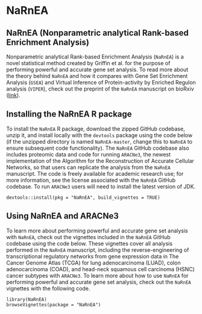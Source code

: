 # NaRnEA

## NaRnEA (Nonparametric analytical Rank-based Enrichment Analysis)

Nonparametric analytical Rank-based Enrichment Analysis (`NaRnEA`) is a novel statistical method created by Griffin et al. for the purpose of performing powerful and accurate gene set analysis. To read more about the theory behind `NaRnEA` and how it compares with Gene Set Enrichment Analysis (`GSEA`) and Virtual Inference of Protein-activity by Enriched Regulon analysis (`VIPER`), check out the preprint of the `NaRnEA` manuscript on bioRxiv ([link](https://www.biorxiv.org)).

## Installing the NaRnEA R package

To install the `NaRnEA` R package, download the zipped GitHub codebase, unzip it, and install locally with the `devtools` package using the code below (if the unzipped directory is named `NaRnEA-master`, change this to `NaRnEA` to ensure subsequent code functionality). The `NaRnEA` GitHub codebase also includes proteomic data and code for running `ARACNe3`, the newest implementation of the Algorithm for the Reconstruction of Accurate Cellular Networks, so that users can replicate the analysis from the `NaRnEA` manuscript. The code is freely available for academic research use; for more information, see the license associated with the `NaRnEA` GitHub codebase. To run `ARACNe3` users will need to install the latest version of JDK.

```{r}
devtools::install(pkg = "NaRnEA", build_vignettes = TRUE)
```

## Using NaRnEA and ARACNe3
To learn more about performing powerful and accurate gene set analysis with `NaRnEA`, check out the vignettes included in the `NaRnEA` GitHub codebase using the code below. These vignettes cover all analysis performed in the `NaRnEA` manuscript, including the reverse-engineering of transcriptional regulatory networks from gene expression data in The Cancer Genome Atlas (TCGA) for lung adenocarcinoma (LUAD), colon adenocarcinoma (COAD), and head-neck squamous cell carcinoma (HSNC) cancer subtypes with `ARACNe3`. 
To learn more about how to use `NaRnEA` for performing powerful and accurate gene set analysis, check out the `NaRnEA` vignettes with the following code.

```{r}
library(NaRnEA)
browseVignettes(package = "NaRnEA")
```
